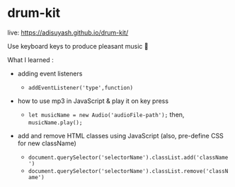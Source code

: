 # drum-kit
live: https://adisuyash.github.io/drum-kit/

Use keyboard keys to produce pleasant music 🎷

What I learned :
- adding event listeners
    - `addEventListener('type',function)`
- how to use mp3 in JavaScript & play it on key press
    - `let musicName = new Audio('audioFile-path');` then,‎ `musicName.play();`
    
- add and remove HTML classes using JavaScript (also, pre-define CSS for new className)
    - `document.querySelector('selectorName').classList.add('className')`
    - `document.querySelector('selectorName').classList.remove('className')`
